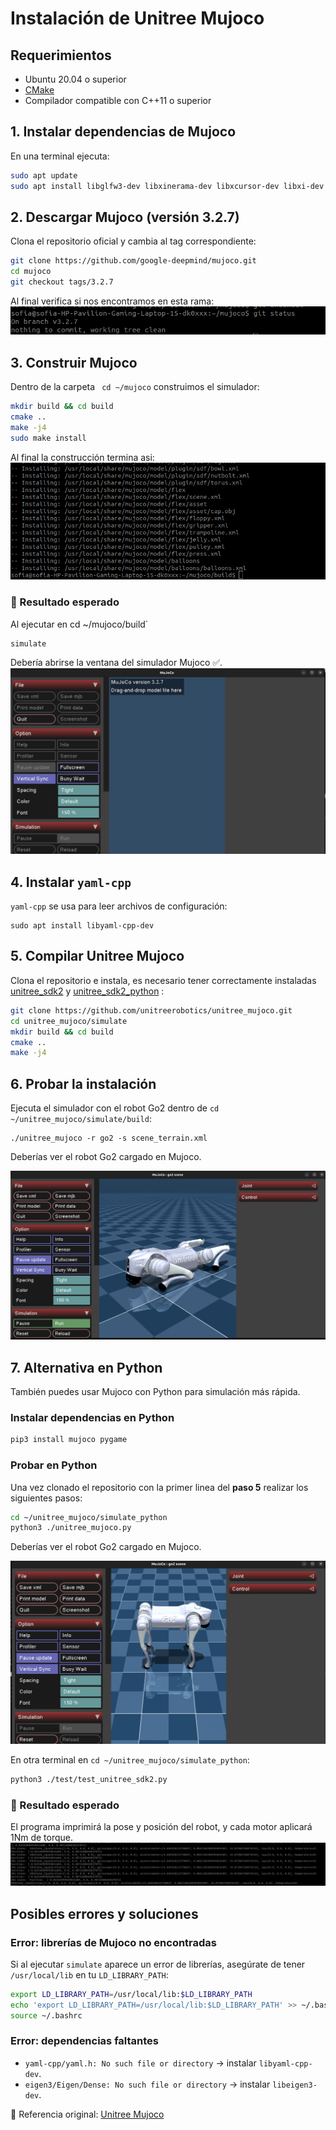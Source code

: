 # Instalación de Unitree Mujoco

## Requerimientos

* Ubuntu 20.04 o superior
* [CMake](https://cmake.org/)
* Compilador compatible con C++11 o superior

## 1. Instalar dependencias de Mujoco

En una terminal ejecuta:

```bash
sudo apt update
sudo apt install libglfw3-dev libxinerama-dev libxcursor-dev libxi-dev
```

## 2. Descargar Mujoco (versión 3.2.7)

Clona el repositorio oficial y cambia al tag correspondiente:

```bash
git clone https://github.com/google-deepmind/mujoco.git
cd mujoco
git checkout tags/3.2.7
```

Al final verifica si nos encontramos en esta rama:
![1759163230947](images/Instalación_recursos_simulación/1759163230947.png)

## 3. Construir Mujoco

Dentro de la carpeta ` cd ~/mujoco` construimos el simulador:

```bash
mkdir build && cd build
cmake ..
make -j4
sudo make install
```

Al final la construcción termina asi:
![1759163648948](images/Instalación_recursos_simulación/1759163648948.png)

### 📌 Resultado esperado

Al ejecutar en  cd ~/mujoco/build`

```bash
simulate
```

Debería abrirse la ventana del simulador Mujoco ✅.
![1759163678460](images/Instalación_recursos_simulación/1759163678460.png)

## 4. Instalar `yaml-cpp`

`yaml-cpp` se usa para leer archivos de configuración:

```
sudo apt install libyaml-cpp-dev
```

## 5. Compilar **Unitree Mujoco**

Clona el repositorio e instala, es necesario tener correctamente instaladas [unitree_sdk2](/docs/Instalacion_unitree_sdk2.md) y [unitree_sdk2_python](/docs/Instalacion_unitree_sdk2_python.md) :

```bash
git clone https://github.com/unitreerobotics/unitree_mujoco.git
cd unitree_mujoco/simulate
mkdir build && cd build
cmake ..
make -j4
```

## 6. Probar la instalación

Ejecuta el simulador con el robot Go2 dentro de `cd ~/unitree_mujoco/simulate/build`:

```bahs
./unitree_mujoco -r go2 -s scene_terrain.xml
```

Deberías ver el robot Go2 cargado en Mujoco.

![1759163780059](images/Instalación_recursos_simulación/1759163780059.png)

## 7. Alternativa en Python

También puedes usar Mujoco con Python para simulación más rápida.

### Instalar dependencias en Python

```bash
pip3 install mujoco pygame
```

### Probar en Python

Una vez clonado el repositorio con la primer linea del **paso 5**  realizar los siguientes pasos:

```bash
cd ~/unitree_mujoco/simulate_python
python3 ./unitree_mujoco.py
```

Deberías ver el robot Go2 cargado en Mujoco.

![1759164148651](images/Instalación_recursos_simulación/1759164148651.png)

En otra terminal en `cd ~/unitree_mujoco/simulate_python`:

```bash
python3 ./test/test_unitree_sdk2.py
```

### 📌 Resultado esperado

El programa imprimirá la pose y posición del robot, y cada motor aplicará 1Nm de torque.
![1759164256361](images/Instalación_recursos_simulación/1759164256361.png)

## Posibles errores y soluciones

### Error: librerías de Mujoco no encontradas

Si al ejecutar `simulate` aparece un error de librerías, asegúrate de tener `/usr/local/lib` en tu `LD_LIBRARY_PATH`:

```bash
export LD_LIBRARY_PATH=/usr/local/lib:$LD_LIBRARY_PATH
echo 'export LD_LIBRARY_PATH=/usr/local/lib:$LD_LIBRARY_PATH' >> ~/.bashrc
source ~/.bashrc
```

### Error: dependencias faltantes

* `yaml-cpp/yaml.h: No such file or directory` → instalar `libyaml-cpp-dev`.
* `eigen3/Eigen/Dense: No such file or directory` → instalar `libeigen3-dev`.

🔗 Referencia original: [Unitree Mujoco](https://github.com/unitreerobotics/unitree_mujoco)

